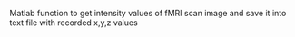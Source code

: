 Matlab function to get intensity values of fMRI scan image and save it into text file with recorded x,y,z values
